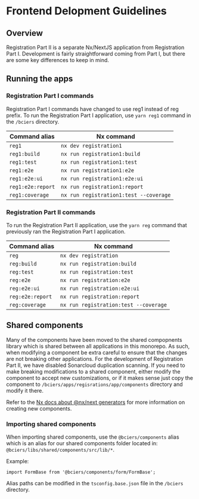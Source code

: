 # Frontend Delopment Guidelines

## Overview

Registration Part II is a separate Nx/NextJS application from Registration Part I. Development is fairly straightforward coming from Part I, but there are some key differences to keep in mind.

## Running the apps

### Registration Part I commands

Registration Part I commands have changed to use reg1 instead of reg prefix. To run the Registration Part I application, use `yarn reg1` command in the `/bciers` directory.

| Command alias     | Nx command                             |
| ----------------- | -------------------------------------- |
| `reg1`            | `nx dev registration1`                 |
| `reg1:build`      | `nx run registration1:build`           |
| `reg1:test`       | `nx run registration1:test`            |
| `reg1:e2e`        | `nx run registration1:e2e`             |
| `reg1:e2e:ui`     | `nx run registration1:e2e:ui`          |
| `reg1:e2e:report` | `nx run registration1:report`          |
| `reg1:coverage`   | `nx run registration1:test --coverage` |

### Registration Part II commands

To run the Registration Part II application, use the `yarn reg` command that previously ran the Registration Part I application.

| Command alias    | Nx command                            |
| ---------------- | ------------------------------------- |
| `reg`            | `nx dev registration`                 |
| `reg:build`      | `nx run registration:build`           |
| `reg:test`       | `nx run registration:test`            |
| `reg:e2e`        | `nx run registration:e2e`             |
| `reg:e2e:ui`     | `nx run registration:e2e:ui`          |
| `reg:e2e:report` | `nx run registration:report`          |
| `reg:coverage`   | `nx run registration:test --coverage` |

## Shared components

Many of the components have been moved to the shared compopnents library which is shared between all applications in this monorepo. As such, when modifying a component be extra careful to ensure that the changes are not breaking other applications. For the development of Registration Part II, we have disabled Sonarcloud duplication scanning. If you need to make breaking modifications to a shared component, either modify the component to accept new customizations, or if it makes sense just copy the component to `/bciers/apps/regisrations/app/components` directory and modify it there.

Refer to the [Nx docs about @nx/next generators](https://nx.dev/nx-api/next/generators/component) for more information on creating new components.

### Importing shared components

When importing shared components, use the `@bciers/components` alias which is an alias for our shared components folder located in: `@bciers/libs/shared/components/src/lib/*`.

Example:

`import FormBase from '@bciers/components/form/FormBase';`

Alias paths can be modified in the `tsconfig.base.json` file in the `/bciers` directory.
